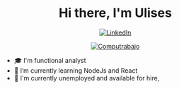 <h1 align="center">Hi there, I'm Ulises</h1>


<p align="center"> 
  <a href="https://www.linkedin.com/in/adolfo-ulises-martin-acosta-4b124b186/"><img alt="LinkedIn" src="https://img.shields.io/badge/linkedin-%230077B5.svg?style=for-the-badge&logo=linkedin&logoColor=white" /></a>
</p>
  <p align="center">
  <a href="https://candidato.ar.computrabajo.com/candidate/cv/edit"><img alt="Computrabajo" src="https://res.cloudinary.com/dphsynf6f/image/upload/v1693408384/computrabjo_zikgfz.png" /></a>
</p>
</div>

- 🎓 I'm functional analyst
- 🌱 I’m currently learning NodeJs and React
- 🔭 I'm currently unemployed and available for hire,
